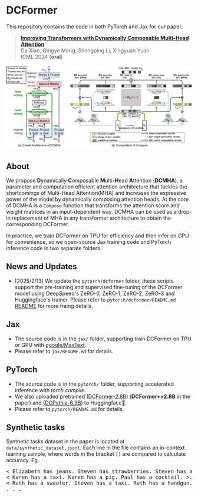 # DCFormer

This repository contains the code in both PyTorch and Jax for our paper.

> [**Improving Transformers with Dynamically Composable Multi-Head Attention**](https://arxiv.org/abs/2405.08553)\
> Da Xiao, Qingye Meng, Shengping Li, Xingyuan Yuan\
> ICML 2024 (<strong>oral</strong>)

![DCFormer](assets/DCMHA_arch.jpg "DCMHA")

## About

We propose <strong>D</strong>ynamically <strong>C</strong>omposable <strong>M</strong>ulti-<strong>H</strong>ead <strong>A</strong>ttention (<strong>DCMHA</strong>), a parameter and computation efficient attention architecture that tackles the shortcomings of Multi-Head Attention(MHA) and increases the expressive power of the model by dynamically composing attention heads. At the core of DCMHA is a `Compose` function that transforms the attention score and weight matrices in an input-dependent way. DCMHA can be used as a drop-in replacement of MHA in any transformer architecture to obtain the corresponding DCFormer.

In practice, we train DCFormer on TPU for efficiency and then infer on GPU for convenience, so we open-source Jax training code and PyTorch inference code in two separate folders. 

## News and Updates

- [2025/2/13] We update the `pytorch/dcformer` folder, these scripts support the pre-training and supervised fine-tuning of the DCFormer model using DeepSpeed's ZeRO-0, ZeRO-1, ZeRO-2, ZeRO-3 and Huggingface's trainer. Please refer to `pytorch/dcformer/README.md` [README](https://github.com/Caiyun-AI/DCFormer/blob/main/pytorch/dcformer/README.md) for more traing details.

## Jax 

- The source code is in the `jax/` folder, supporting train DCFormer on TPU or GPU with [google/MaxText](https://github.com/google/maxtext).
- Please refer to `jax/README.md` for details.

## PyTorch

- The source code is in the `pytorch/` folder, supporting accelerated inference with *torch.compile*.
- We also uploaded pretrained [(DCFormer-2.8B)](https://huggingface.co/Caiyun-AI/DCFormer-2.8B) (<strong>DCFormer++2.8B</strong> in the paper) and [(DCPythia-6.9B)](https://huggingface.co/Caiyun-AI/DCPythia-6.9B) to Huggingface🤗. 
- Please refer to `pytorch/README.md` for details.

## Synthetic tasks 
Synthetic tasks dataset in the paper is located at `data/synthetic_dataset.jsonl`. Each line in the file contains an in-context learning sample, where words in the bracket `[]` are compared to calculate accuracy. Eg.

<pre>
< Elizabeth has jeans. Steven has strawberries. Steven has a fox. >. Steven does not have a kind of clothing
< Karen has a taxi. Karen has a pig. Paul has a cocktail. >. Karen does not have a kind of drink
< Ruth has a sweater. Steven has a taxi. Ruth has a handgun. >. Ruth does not have a kind of [ <b>vehicle<b> ]
. . .
<code>
